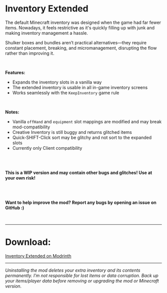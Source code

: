 # Inventory Extended

The default Minecraft inventory was designed when the game had far fewer items. Nowadays, it feels restrictive as it's quickly filling up with junk and making inventory management a hassle.

Shulker boxes and bundles aren’t practical alternatives—they require constant placement, breaking, and micromanagement, disrupting the flow rather than improving it.

<br>

**Features:**
- Expands the inventory slots in a vanilla way
- The extended inventory is usable in all in-game inventory screens
- Works seamlessly with the `KeepInventory` game rule

<br>

**Notes:**
- Vanilla `offHand` and `equipment` slot mappings are modified and may break mod-compatibility
- Creative Inventory is still buggy and returns glitched items
- Quick-SHIFT-Click sort may be glitchy and not sort to the expanded slots
- Currently only Client compatibility
<br>

<br>

**This is a WIP version and may contain other bugs and glitches! Use at your own risk!**

<br>
<br>

**Want to help improve the mod? Report any bugs by opening an issue on GitHub :)**

<br>


---


# Download:

[Inventory Extended on Modrinth](https://modrinth.com/project/inventory-extended)

---

*Uninstalling the mod deletes your extra inventory and its contents permanently. I’m not responsible for lost items or data corruption. Back up your items/player data before removing or upgrading the mod or Minecraft version.*
